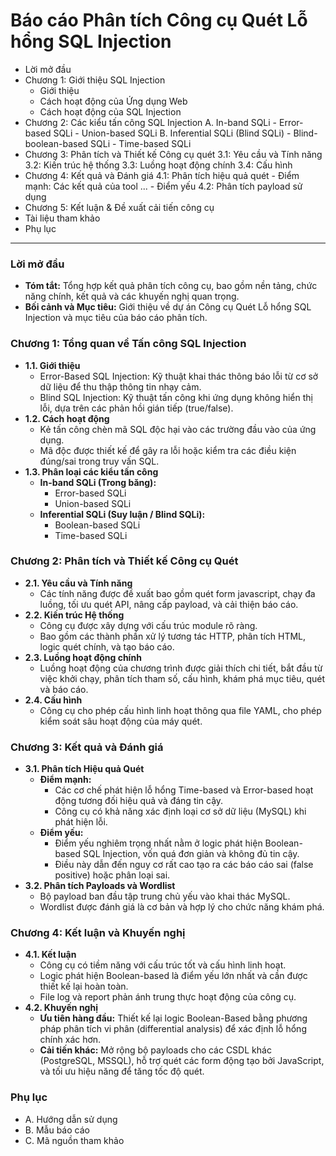 
# Báo cáo Phân tích Công cụ Quét Lỗ hổng SQL Injection
- Lời mở đầu
- Chương 1: Giới thiệu SQL Injection
	- Giới thiệu
	- Cách hoạt động của Ứng dụng Web
	- Cách hoạt động của SQL Injection
- Chương 2: Các kiểu tấn công SQL Injection
	A. In-band SQLi
		- Error-based SQLi
		- Union-based SQLi
	B. Inferential SQLi (Blind SQLi)
		- Blind-boolean-based SQLi
		- Time-based SQLi
- Chương 3: Phân tích và Thiết kế Công cụ quét
	3.1: Yêu cầu và Tính năng
	3.2: Kiến trúc hệ thống
	3.3: Luồng hoạt động chính
	3.4: Cấu hình
- Chương 4: Kết quả và Đánh giá
	4.1: Phân tích hiệu quả quét
		- Điểm mạnh: Các kết quả của tool ...
		- Điểm yếu
	4.2: Phân tích payload sử dụng
- Chương 5: Kết luận & Đề xuất cải tiến công cụ
- Tài liệu tham khảo
- Phụ lục
***
### **Lời mở đầu**
* **Tóm tắt:** Tổng hợp kết quả phân tích công cụ, bao gồm nền tảng, chức năng chính, kết quả và các khuyến nghị quan trọng.
* **Bối cảnh và Mục tiêu:** Giới thiệu về dự án Công cụ Quét Lỗ hổng SQL Injection và mục tiêu của báo cáo phân tích.

### **Chương 1: Tổng quan về Tấn công SQL Injection**
* **1.1. Giới thiệu**
    * Error-Based SQL Injection: Kỹ thuật khai thác thông báo lỗi từ cơ sở dữ liệu để thu thập thông tin nhạy cảm.
    * Blind SQL Injection: Kỹ thuật tấn công khi ứng dụng không hiển thị lỗi, dựa trên các phản hồi gián tiếp (true/false).
* **1.2. Cách hoạt động**
    * Kẻ tấn công chèn mã SQL độc hại vào các trường đầu vào của ứng dụng.
    * Mã độc được thiết kế để gây ra lỗi hoặc kiểm tra các điều kiện đúng/sai trong truy vấn SQL.
* **1.3. Phân loại các kiểu tấn công**
    * **In-band SQLi (Trong băng):**
        * Error-based SQLi
        * Union-based SQLi
    * **Inferential SQLi (Suy luận / Blind SQLi):**
        * Boolean-based SQLi
        * Time-based SQLi

### **Chương 2: Phân tích và Thiết kế Công cụ Quét**
* **2.1. Yêu cầu và Tính năng**
    * Các tính năng được đề xuất bao gồm quét form javascript, chạy đa luồng, tối ưu quét API, nâng cấp payload, và cải thiện báo cáo.
* **2.2. Kiến trúc Hệ thống**
    * Công cụ được xây dựng với cấu trúc module rõ ràng.
    * Bao gồm các thành phần xử lý tương tác HTTP, phân tích HTML, logic quét chính, và tạo báo cáo.
* **2.3. Luồng hoạt động chính**
    * Luồng hoạt động của chương trình được giải thích chi tiết, bắt đầu từ việc khởi chạy, phân tích tham số, cấu hình, khám phá mục tiêu, quét và báo cáo.
* **2.4. Cấu hình**
    * Công cụ cho phép cấu hình linh hoạt thông qua file YAML, cho phép kiểm soát sâu hoạt động của máy quét.

### **Chương 3: Kết quả và Đánh giá**
* **3.1. Phân tích Hiệu quả Quét**
    * **Điểm mạnh:**
        * Các cơ chế phát hiện lỗ hổng Time-based và Error-based hoạt động tương đối hiệu quả và đáng tin cậy.
        * Công cụ có khả năng xác định loại cơ sở dữ liệu (MySQL) khi phát hiện lỗi.
    * **Điểm yếu:**
        * Điểm yếu nghiêm trọng nhất nằm ở logic phát hiện Boolean-based SQL Injection, vốn quá đơn giản và không đủ tin cậy.
        * Điều này dẫn đến nguy cơ rất cao tạo ra các báo cáo sai (false positive) hoặc phân loại sai.
* **3.2. Phân tích Payloads và Wordlist**
    * Bộ payload ban đầu tập trung chủ yếu vào khai thác MySQL.
    * Wordlist được đánh giá là cơ bản và hợp lý cho chức năng khám phá.

### **Chương 4: Kết luận và Khuyến nghị**
* **4.1. Kết luận**
    * Công cụ có tiềm năng với cấu trúc tốt và cấu hình linh hoạt.
    * Logic phát hiện Boolean-based là điểm yếu lớn nhất và cần được thiết kế lại hoàn toàn.
    * File log và report phản ánh trung thực hoạt động của công cụ.
* **4.2. Khuyến nghị**
    * **Ưu tiên hàng đầu:** Thiết kế lại logic Boolean-Based bằng phương pháp phân tích vi phân (differential analysis) để xác định lỗ hổng chính xác hơn.
    * **Cải tiến khác:** Mở rộng bộ payloads cho các CSDL khác (PostgreSQL, MSSQL), hỗ trợ quét các form động tạo bởi JavaScript, và tối ưu hiệu năng để tăng tốc độ quét.

### **Phụ lục**
* A. Hướng dẫn sử dụng
* B. Mẫu báo cáo
* C. Mã nguồn tham khảo